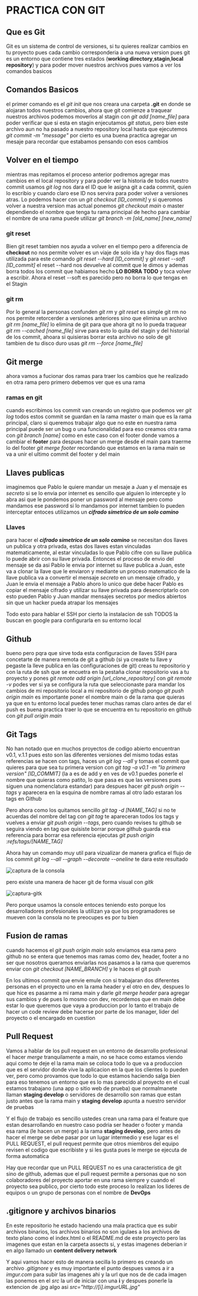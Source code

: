 # PRACTICA CON GIT 

## Que es Git
Git es un sistema de control de versiones, si tu quieres realizar cambios en tu proyecto pues cada cambio corresponderia a una nueva version pues git es un entorno que contiene tres estados (**working directory**,**stagin**,**local repository**) y para poder mover nuestros archivos pues vamos a ver los comandos basicos

## Comandos Basicos
el primer comando es el *git init* que nos creara una carpeta **.git** en donde se alojaran todos nuestros cambios, ahora que git comienze a traquear nuestros archivos podemos moverlos al stagin con *git add [name_file]* para poder verificar que si esta en stagin enjecutamos *git status*, pero bien este archivo aun no ha pasado a nuestro repository local hasta que ejecutemos *git commit -m "message"* por cierto es una buena practica agregar un mesaje para recordar que estabamos pensando con esos cambios 

## Volver en el tiempo
mientras mas repitamos el proceso anterior podremos agregar mas cambios en el local repository y para poder ver la historia de todos nuestro commit usamos *git log* nos dara el ID que le asigna git a cada commit, quien lo escribio y cuando claro ese ID nos servira para poder volver a versiones atras. Lo podemos hacer con un *git checkout [ID_commit]* y si queromos volver a nuestra version mas actual ponemos *git checkout main* o master dependiendo el nombre que tenga tu rama principal de hecho para cambiar el nombre de una rama puede utilizar *git branch -m [old_name] [new_name]* 

### git reset 
Bien git reset tambien nos ayuda a volver en el tiempo pero a diferencia de **checkout** no nos permite volver es un viaje de solo ida y hay dos flags mas utilizada para este comando *git reset --hard [ID_commit]* y *git reset --soft [ID_commit]* el reset --hard nos devuelve al commit que le dimos y ademas borra todos los commit que habiamos hecho **LO BORRA TODO** y toca volver a escribir. Ahora el reset --soft es parecido pero no borra lo que tengas en el Stagin

### git rm 
Por lo general la personas confunden *git rm* y *git reset* es simple git rm no nos permite retorcerder a versiones anteriores sino que elimina un archivo *git rm [name_file]* lo elimina de git para que ahora git no lo pueda traquear *git rm --cached [name_file]* sirve para esto lo quita del stagin y del historial de los commit, ahoara si quisieras borrar esta archivo no solo de git tambien de tu disco duro usas *git rm --force [name_file]*   

## Git merge
ahora vamos a fucionar dos ramas para traer los cambios que he realizado en otra rama pero primero debemos ver que es una rama

### ramas en git 
cuando escribimos los commit van creando un registro que podemos ver *git log* todos estos commit se guardan en la rama master o main que es la rama principal, claro si queremos trabajar algo que no este en nuestra rama principal puede ser un bug o una funcionalidad para eso creamos otra rama con *git branch [name]* como en este caso con el footer donde vamos a cambiar el **footer** para despues hacer un merge desde el main para traerme lo del footer *git merge footer* recordando que estamos en la rama main se va a unir el ultimo commit del footer y del main

## **Llaves publicas**
imaginemos que Pablo le quiere mandar un mesaje a Juan y el mensaje es *secreto* si se lo envia por internet es sencillo que alguien lo intercepte y lo abra asi que le pondemos poner un password al mensaje pero como mandamos ese password si lo mandamos por internet tambien lo pueden interceptar entoces utilizamos un ***cifrado simetrico de un solo camino***

### Llaves
para hacer el ***cifrado simetrico de un solo camino*** se necesitan dos llaves un publica y otra privada, estas dos llaves estan vinculadas matematicamente, al estar vinculadas lo que Pablo cifre con su llave publica lo puede abrir con su llave privada. Entonces el proceso de envio del mensaje se da asi Pablo le envia por internet su llave publica a Juan, este va a clonar la llave que le enviaron y mediante un proceso matematico de la llave publica va a convertir el mensaje *secreto* en un mensaje cifrado, y Juan le envia el mensaje a Pablo ahoro lo unico que debe hacer Pablo es copiar el mensaje cifrado y utilizar su llave privada para desencriptarlo con esto pueden Pablo y Juan mandar mensajes secretos por medios abiertos sin que un hacker pueda atrapar los mensajes

Todo esto para hablar el SSH por cierto la instalacion de ssh TODOS la buscan en google para configurarla en su entorno local
## Github
bueno pero pqra que sirve toda esta configuracion de llaves SSH para concetarte de manera remota de git a github (si ya creaste tu llave y pegaste la lleve publica en las configuraciones de git) creas tu repositorio y con la ruta de ssh que se encuetra en la pestaña clonar repositorio vas a tu proyecto y pones *git remote add origin [url_clone_repository]* con *git remote -v* podes ver si ya se configura la ruta que seleccionaste para mandar los cambios de mi repositorio local a mi repositorio de github pongo *git push origin main* es importante poner el nombre main o de la rama que quieras ya que en tu entorno local puedes tener muchas ramas claro antes de dar el push es buena practica traer lo que se encuentra en tu repositorio en github con *git pull origin main* 

## Git Tags 
No han notado que en muchos proyectos de codigo abierto encuentran v0.1, v.1.1 pues esto son las diferentes versiones del mismo todas estas referencias se hacen con tags, haces un *git log --all* y tomas el commit que quieres para que sea tu primera version con *git tag -a v0.1 -m "la primera version" [ID_COMMIT]* (la a es de add y en ves de v0.1 puedes ponerle el nombre que quieras como patito, lo que pasa es que las versiones pues siguen una nomenclatura estandar) para despues hacer *git push origin --tags* y aparecera en la esquina de nombre ramas al otro lado estaran los tags en Github 

Pero ahora como los quitamos sencillo *git tag -d [NAME_TAG]* si no te acuerdas del nombre del tag con *git tag* te apareceran todos los tags y vuelves a enviar *git push origin --tags*, pero cuando revises tu github se seguira viendo en tag que quisiste borrar porque github guarda esa referencia para borrar esa referencia ejecutas *git push origin :refs/tags/[NAME_TAG]*

Ahora hay un comando muy util para vizualizar de manera grafica el flujo de los commit *git log --all --graph --decorate --oneline* te dara este resultado

<image src="https://i.imgur.com/uT3ITgW.jpg" alt ="captura de la consola">

pero existe una manera de hacer git de forma visual con *gitk* 

<image src="https://i.imgur.com/ZHpFoQV.jpg" alt ="captura-gitk">

Pero porque usamos la console entoces teniendo esto porque los desarrolladores profesionales la utilizan ya que los programadores se mueven con la consola no te preocupes es por tu bien 

## Fusion de ramas
cuando hacemos el *git push origin main* solo enviamos esa rama pero github no se entera que tenemos mas ramas como dev, header, footer a no ser que nosotros queramos enviarlas nos pasamos a la rama que queremos enviar con *git checkout [NAME_BRANCH]* y le haces el git push 

En los ultimos commit que envie emule con si trabajaran dos diferentes personas en el proyecto uno en la rama header y el otro en dev, despues lo que hice es pasarme a mi rama main y darle *git merge header* para agregar sus cambios y de pues lo mosmo con dev, recordemos que en main debe estar lo que queremos que vaya a produccion por lo tanto el trabajo de hacer un code review debe hacerse por parte de los manager, lider del proyecto o el encargado en cuestion 

## Pull Request
Vamos a hablar de los pull request en un entorno de desarrollo profesional el hacer *merge* tranquilamente a main, no se hace como estamos viendo aqui como te deje el la rama main se coloca todo lo que va a produccion que es el servidor donde vive la aplicacion en la que los clientes lo pueden ver, pero como provamos que todo lo que estamos haciendo salga bien para eso tenemos un entorno que es lo mas parecido al proyecto en el cual estamos trabajano (una app o sitio web de prueba) que normalmanete llaman **staging develop** o servidores de desarrollo son ramas que estan justo antes que la rama main y **staging develop** apunta a nuestro servidor de pruebas

Y el flujo de trabajo es sencillo ustedes crean una rama para el feature que estan desarrollando en nuestro caso podria ser header o footer y manda esa rama (le hacen un merge) a la rama **staging develop**, pero antes de hacer el merge se debe pasar por un lugar intermedio y ese lugar es el PULL REQUEST, el pull request permite que otros miembros del equipo revisen el codigo que escribiste y si les gusta pues le merge se ejecuta de forma automatica

Hay que recordar que un PULL REQUEST no es una caracteristica de git sino de github, ademas que el pull request permite a personas que no son colaboradores del proyecto aportar en una rama siempre y cuando el proyecto sea publico, por cierto todo este proceso lo realizan los lideres de equipos o un grupo de personas con el nombre de **DevOps** 

## .gitignore y archivos binarios
En este repositorio he estado haciendo una mala practica que es subir archivos binarios, los archivos binarios no son igulaes a los archivos de texto plano como el index.html o el README.md de este proyecto pero las imagenes que estan en la carpeta assects si, y estas imagenes deberian ir en algo llamado un **content delivery network** 

Y aqui vamos hacer esto de manera secilla lo primero es creando un archivo *.gitignore* y es muy importante el punto despues vamos a ir a *imgur.com* para subir las imagenes ahi y la url que nos de de cada imagen las ponemos en el *src* la url de iniciar con una **i** y despues ponerle la extencion de .jpg algo asi *src="http://[i].imgurURL.jpg"*